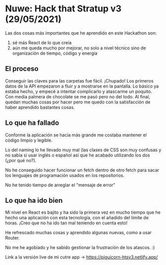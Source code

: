 # Nuwe: Hack that Stratup v3 (29/05/2021)

Las dos cosas más importantes que he aprendido en este Hackathon son: 
1. sé más React de lo que creía
2. aún me queda mucho por mejorar, no solo a nivel técnico sino de organización de tiempo, código y energía

## El proceso

Conseguir las claves para las carpetas fue fácil. ¡Chupado! Los primeros datos de la API empezaron a fluir y a mostrarse en la pantalla. Lo básico ya estaba hecho, y empecé a intentar complicarlo y atascarme un poquito. Con media palmera de chocolate se me pasó pero no del todo. Al final, quedan muchas cosas por hacer pero me quedo con la satisfacción de haber aprendido bastantes cosas.

## Lo que ha fallado

Conforme la aplicación se hacía más grande me costaba mantener el código limpio y legible. 

Lo del naming lo he llevado muy mal (las clases de CSS son muy confusas y no sabía si usar inglés o español así que he acabado utilizando los dos (¿por qué no?). 

No he conseguido hacer funcionar un fetch dentro de otro fetch para sacar los lenguajes de programación usados en los repositorios.

No he tenido tiempo de arreglar el "mensaje de error"

## Lo que ha ido bien

Mi nivel en React es bajito y ha sido la primera vez en mucho tiempo que he hecho una aplicación con esta tecnología, con el añadido del límite de horas. ¡Creo que no ha ido tan mal teniendo en cuenta esto!

He refrescado muchas cosas y aprendido algunas nuevas, como a usar Router. 

No me he agobiado y he sabido gestionar la frustración de los atascos. :)

Link a la versión live de mi cutre app -> https://piguicorn-htsv3.netlify.app/
